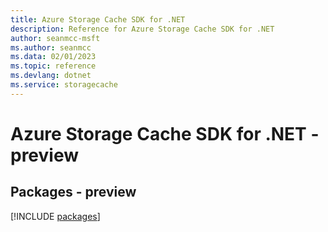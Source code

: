 ```yaml
---
title: Azure Storage Cache SDK for .NET
description: Reference for Azure Storage Cache SDK for .NET
author: seanmcc-msft
ms.author: seanmcc
ms.data: 02/01/2023
ms.topic: reference
ms.devlang: dotnet
ms.service: storagecache
---
```

# Azure Storage Cache SDK for .NET - preview
## Packages - preview
[!INCLUDE [packages](storage-cache-index.md)]